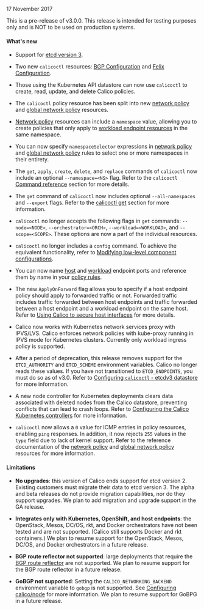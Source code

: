 17 November 2017

This is a pre-release of v3.0.0. This release is intended for testing purposes only and is NOT to be used on production systems.

#### What's new

- Support for [etcd version 3](https://coreos.com/blog/etcd3-a-new-etcd.html).

- Two new `calicoctl` resources: [BGP Configuration](https://docs.projectcalico.org/v3.0/reference/calicoctl/resources/bgpconfig) and [Felix Configuration](https://docs.projectcalico.org/v3.0/reference/calicoctl/resources/felixconfig).

- Those using the Kubernetes API datastore can now use `calicoctl` to create, read, update, and delete Calico policies.

- The `calicoctl` policy resource has been split into new [network policy](https://docs.projectcalico.org/v3.0/reference/calicoctl/resources/networkpolicy) and [global network policy](https://docs.projectcalico.org/v3.0/reference/calicoctl/resources/globalnetworkpolicy) resources.

- [Network policy](https://docs.projectcalico.org/v3.0/reference/calicoctl/resources/networkpolicy) resources can include a `namespace` value, allowing you to create policies that only apply to [workload endpoint resources](https://docs.projectcalico.org/v3.0/reference/calicoctl/resources/workloadendpoint) in the same namespace.

- You can now specify `namespaceSelector` expressions in [network policy](https://docs.projectcalico.org/v3.0/reference/calicoctl/resources/networkpolicy) and [global network policy](https://docs.projectcalico.org/v3.0/reference/calicoctl/resources/globalnetworkpolicy) rules to select one or more namespaces in their entirety.

- The `get`, `apply`, `create`, `delete`, and `replace` commands of `calicoctl` now include an optional `--namespace=<NS>` flag. Refer to the `calicoctl` [Command reference](https://docs.projectcalico.org/v3.0/reference/calicoctl/commands/) section for more details.

- The `get` command of `calicoctl` now includes optional `--all-namespaces` and `--export` flags. Refer to the [calicoctl get](https://docs.projectcalico.org/v3.0/reference/calicoctl/commands/get) section for more information.

- `calicoctl` no longer accepts the following flags in `get` commands: `--node=<NODE>`, `--orchestrator=<ORCH>`, `--workload=<WORKLOAD>`, and `--scope=<SCOPE>`. These options are now a part of the individual resources.

- `calicoctl` no longer includes a `config` command. To achieve the equivalent functionality, refer to [Modifying low-level component configurations](https://docs.projectcalico.org/v3.0/reference/calicoctl/commands/#modifying-low-level-component-configurations).

- You can now name [host](https://docs.projectcalico.org/v3.0/reference/calicoctl/resources/hostendpoint#endpointport) and [workload](https://docs.projectcalico.org/v3.0/reference/calicoctl/resources/workloadendpoint#endpointport) endpoint ports and reference them by name in your [policy rules](https://docs.projectcalico.org/v3.0/reference/calicoctl/resources/networkpolicy#ports).

- The new `ApplyOnForward` flag allows you to specify if a host endpoint policy should apply to forwarded traffic or not. Forwarded traffic includes traffic forwarded between host endpoints and traffic forwarded between a host endpoint and a workload endpoint on the same host. Refer to [Using Calico to secure host interfaces](https://docs.projectcalico.org/v3.0/getting-started/bare-metal/bare-metal) for more details.

- Calico now works with Kubernetes network services proxy with IPVS/LVS. Calico enforces network policies with kube-proxy running in IPVS mode for Kubernetes clusters. Currently only workload ingress policy is supported.

- After a period of deprecation, this release removes support for the `ETCD_AUTHORITY` and `ETCD_SCHEME` environment variables. Calico no longer reads these values. If you have not transitioned to `ETCD_ENDPOINTS`, you must do so as of v3.0. Refer to [Configuring `calicoctl` - etcdv3 datastore](https://docs.projectcalico.org/v3.0/reference/calicoctl/setup/etcdv3) for more information.

- A new node controller for Kubernetes deployments clears data associated with deleted nodes from the Calico datastore, preventing conflicts that can lead to crash loops. Refer to [Configuring the Calico Kubernetes controllers](https://docs.projectcalico.org/v3.0/reference/kube-controllers/configuration) for more information.

- `calicoctl` now allows a `0` value for ICMP entries in policy resources, enabling `ping` responses. In addition, it now rejects `255` values in the `type` field due to lack of kernel support. Refer to the reference documentation of the [network policy](https://docs.projectcalico.org/v3.0/reference/calicoctl/resources/networkpolicy#icmp) and [global network policy](https://docs.projectcalico.org/v3.0/reference/calicoctl/resources/globalnetworkpolicy#icmp) resources for more information.


#### Limitations

- **No upgrades**: this version of Calico ends support for etcd version 2. Existing customers must migrate their data to etcd version 3. The alpha and beta releases do not provide migration capabilities, nor do they support upgrades. We plan to add migration and upgrade support in the GA release.

- **Integrates only with Kubernetes, OpenShift, and host endpoints**: the OpenStack, Mesos, DC/OS, rkt, and Docker orchestrators have not been tested and are not supported. (Calico still supports Docker and rkt containers.) We plan to resume support for the OpenStack, Mesos, DC/OS, and Docker orchestrators in a future release.

- **BGP route reflector not supported**: large deployments that require the [BGP route reflector](https://docs.projectcalico.org/v3.0/usage/routereflector/bird-rr-config) are not supported. We plan to resume support for the BGP route reflector in a future release.

- **GoBGP not supported**: Setting the `CALICO_NETWORKING_BACKEND` environment variable to `gobgp` is not supported. See [Configuring calico/node](https://docs.projectcalico.org/v3.0/reference/node/configuration) for more information. We plan to resume support for GoBPG in a future release.

<!-- Once migration from etcdv2 to etcdv3 is supported, restore the following warning -->
<!-- <div class="alert alert-danger" role="alert"><b>Important</b>: If you are using the Kubernetes datastore and upgrading from Calico v2.4.x or earlier to Calico v2.5.x or later, you must <a href="https://github.com/projectcalico/calico/blob/master/upgrade/v2.5/README.md">migrate your Calico configuration data</a> before upgrading. Otherwise, your cluster may lose connectivity after the upgrade.</div> -->
